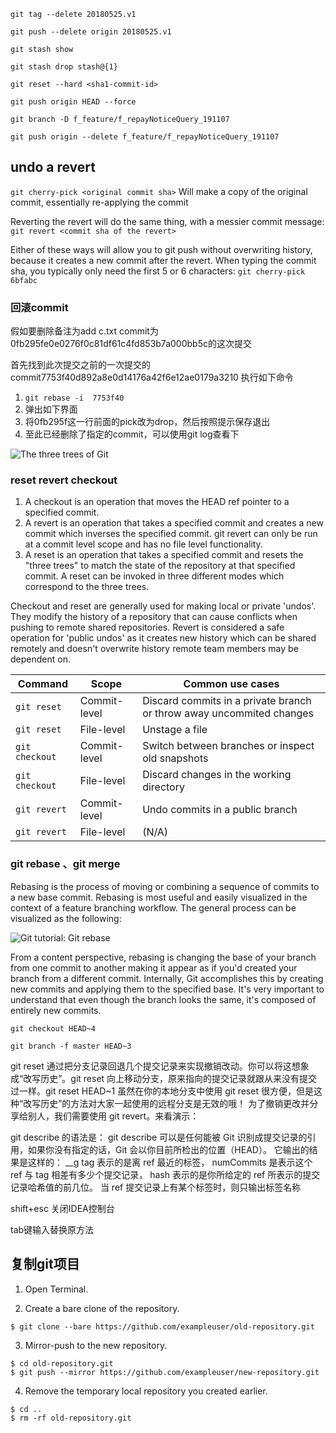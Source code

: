 
`git tag --delete 20180525.v1`

`git push --delete origin 20180525.v1`

`git stash show`

`git stash drop stash@{1}`

`git reset --hard <sha1-commit-id>`

`git push origin HEAD --force`

`git branch -D f_feature/f_repayNoticeQuery_191107`

`git push origin --delete f_feature/f_repayNoticeQuery_191107`

## undo a revert
`git cherry-pick <original commit sha>`
Will make a copy of the original commit, essentially re-applying the commit

Reverting the revert will do the same thing, with a messier commit message:
`git revert <commit sha of the revert>`

Either of these ways will allow you to git push without overwriting history, because it creates a new commit after the revert.
When typing the commit sha, you typically only need the first 5 or 6 characters:
`git cherry-pick 6bfabc`


### 回滚commit
假如要删除备注为add c.txt commit为0fb295fe0e0276f0c81df61c4fd853b7a000bb5c的这次提交

首先找到此次提交之前的一次提交的commit7753f40d892a8e0d14176a42f6e12ae0179a3210
执行如下命令
1. `git rebase -i  7753f40`
2. 弹出如下界面
3. 将0fb295f这一行前面的pick改为drop，然后按照提示保存退出
4. 至此已经删除了指定的commit，可以使用git log查看下

![The three trees of Git](https://wac-cdn.atlassian.com/dam/jcr:0c5257d5-ff01-4014-af12-faf2aec53cc3/01.svg?cdnVersion=329)

### reset revert checkout 
1. A checkout is an operation that moves the HEAD ref pointer to a specified commit. 
2. A revert is an operation that takes a specified commit and creates a new commit which inverses the specified commit. git revert can only be run at a commit level scope and has no file level functionality.
3. A reset is an operation that takes a specified commit and resets the "three trees" to match the state of the repository at that specified commit. A reset can be invoked in three different modes which correspond to the three trees.

Checkout and reset are generally used for making local or private 'undos'. They modify the history of a repository that can cause conflicts when pushing to remote shared repositories. Revert is considered a safe operation for 'public undos' as it creates new history which can be shared remotely and doesn't overwrite history remote team members may be dependent on.



| Command | Scope | Common use cases |
|---|---|---|
| `git reset` | Commit-level | Discard commits in a private branch or throw away uncommited changes |
| `git reset` | File-level | Unstage a file |
| `git checkout` | Commit-level | Switch between branches or inspect old snapshots |
| `git checkout` | File-level | Discard changes in the working directory |
| `git revert` | Commit-level | Undo commits in a public branch |
| `git revert` | File-level | (N/A) |

### git rebase 、git merge
Rebasing is the process of moving or combining a sequence of commits to a new base commit. Rebasing is most useful and easily visualized in the context of a feature branching workflow. The general process can be visualized as the following:

![Git tutorial: Git rebase](https://www.atlassian.com/dam/jcr:e4a40899-636b-4988-9774-eaa8a440575b/02.svg)

From a content perspective, rebasing is changing the base of your branch from one commit to another making it appear as if you'd created your branch from a different commit. Internally, Git accomplishes this by creating new commits and applying them to the specified base. It's very important to understand that even though the branch looks the same, it's composed of entirely new commits.

`git checkout HEAD~4`

`git branch -f master HEAD~3`

git reset 通过把分支记录回退几个提交记录来实现撤销改动。你可以将这想象成“改写历史”。git reset 向上移动分支，原来指向的提交记录就跟从来没有提交过一样。git reset HEAD~1
虽然在你的本地分支中使用 git reset 很方便，但是这种“改写历史”的方法对大家一起使用的远程分支是无效的哦！
为了撤销更改并分享给别人，我们需要使用 git revert。来看演示：


git describe 的​​语法是：
git describe <ref>
<ref> 可以是任何能被 Git 识别成提交记录的引用，如果你没有指定的话，Git 会以你目前所检出的位置（HEAD）。
它输出的结果是这样的：
<tag>_<numCommits>_g<hash>
tag 表示的是离 ref 最近的标签， numCommits 是表示这个 ref 与 tag 相差有多少个提交记录， hash 表示的是你所给定的 ref 所表示的提交记录哈希值的前几位。
当 ref 提交记录上有某个标签时，则只输出标签名称


shift+esc 关闭IDEA控制台

tab键输入替换原方法

## 复制git项目
1. Open Terminal.

2. Create a bare clone of the repository.

`$ git clone --bare https://github.com/exampleuser/old-repository.git`

3. Mirror-push to the new repository.
```
$ cd old-repository.git
$ git push --mirror https://github.com/exampleuser/new-repository.git
```
4. Remove the temporary local repository you created earlier.
```
$ cd ..
$ rm -rf old-repository.git
```

